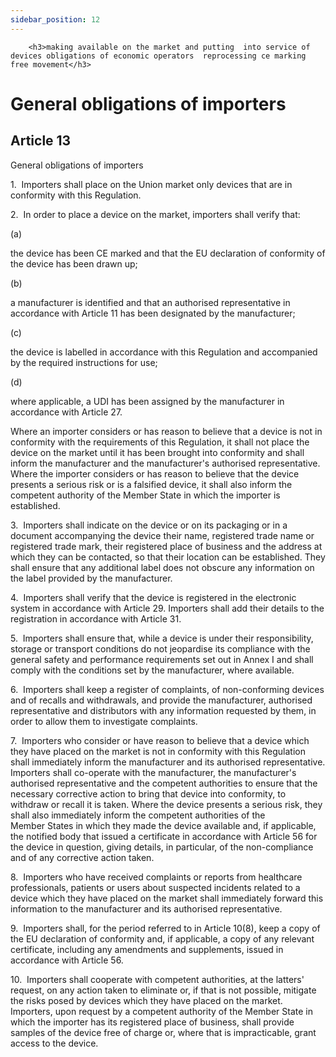 ```yaml
---
sidebar_position: 12
---
```

        <h3>making available on the market and putting  into service of devices obligations of economic operators  reprocessing ce marking free movement</h3>
<h1>General obligations of importers</h1>
<h2>Article 13</h2>
   <p class="stitle-article-norm">General obligations of importers</p>
   <p class="norm">1.&nbsp;&nbsp;Importers shall place on the Union market only devices that are in conformity with this Regulation.</p>
   <p class="norm">2.&nbsp;&nbsp;In order to place a device on the market, importers shall verify that:</p>
   <div class="grid-container grid-list">
      <div class="list grid-list-column-1">
         <span>(a)&nbsp;</span>
      </div>
      <div class="grid-list-column-2">
         <p class="norm">the device has been CE marked and that the EU declaration of conformity of the device has been drawn up;</p>
      </div>
   </div>
   <div class="grid-container grid-list">
      <div class="list grid-list-column-1">
         <span>(b)&nbsp;</span>
      </div>
      <div class="grid-list-column-2">
         <p class="norm">a manufacturer is identified and that an 
authorised representative in accordance with Article&nbsp;11 has been 
designated by the manufacturer;</p>
      </div>
   </div>
   <div class="grid-container grid-list">
      <div class="list grid-list-column-1">
         <span>(c)&nbsp;</span>
      </div>
      <div class="grid-list-column-2">
         <p class="norm">the device is labelled in accordance with this Regulation and accompanied by the required instructions for use;</p>
      </div>
   </div>
   <div class="grid-container grid-list">
      <div class="list grid-list-column-1">
         <span>(d)&nbsp;</span>
      </div>
      <div class="grid-list-column-2">
         <p class="norm">where applicable, a UDI has been assigned by the manufacturer in accordance with Article&nbsp;27.</p>
      </div>
   </div>
   <p class="norm">Where an importer considers or has reason to believe 
that a device is not in conformity with the requirements of this 
Regulation, it shall not place the device on the market until it has 
been brought into conformity and shall inform the manufacturer and the 
manufacturer's authorised representative. Where the importer considers 
or has reason to believe that the device presents a serious risk or is a
 falsified device, it shall also inform the competent authority of the 
Member&nbsp;State in which the importer is established.</p>
   <p class="norm">3.&nbsp;&nbsp;Importers shall indicate on the device 
or on its packaging or in a document accompanying the device their name,
 registered trade name or registered trade mark, their registered place 
of business and the address at which they can be contacted, so that 
their location can be established. They shall ensure that any additional
 label does not obscure any information on the label provided by the 
manufacturer.</p>
   <p class="norm">4.&nbsp;&nbsp;Importers shall verify that the device 
is registered in the electronic system in accordance with 
Article&nbsp;29. Importers shall add their details to the registration 
in accordance with Article&nbsp;31.</p>
   <p class="norm">5.&nbsp;&nbsp;Importers shall ensure that, while a 
device is under their responsibility, storage or transport conditions do
 not jeopardise its compliance with the general safety and performance 
requirements set out in Annex&nbsp;I and shall comply with the 
conditions set by the manufacturer, where available.</p>
   <p class="norm">6.&nbsp;&nbsp;Importers shall keep a register of 
complaints, of non-conforming devices and of recalls and withdrawals, 
and provide the manufacturer, authorised representative and distributors
 with any information requested by them, in order to allow them to 
investigate complaints.</p>
   <p class="norm">7.&nbsp;&nbsp;Importers who consider or have reason 
to believe that a device which they have placed on the market is not in 
conformity with this Regulation shall immediately inform the 
manufacturer and its authorised representative. Importers shall 
co-operate with the manufacturer, the manufacturer's authorised 
representative and the competent authorities to ensure that the 
necessary corrective action to bring that device into conformity, to 
withdraw or recall it is taken. Where the device presents a serious 
risk, they shall also immediately inform the competent authorities of 
the Member&nbsp;States in which they made the device available and, if 
applicable, the notified body that issued a certificate in accordance 
with Article&nbsp;56 for the device in question, giving details, in 
particular, of the non-compliance and of any corrective action taken.</p>
   <p class="norm">8.&nbsp;&nbsp;Importers who have received complaints 
or reports from healthcare professionals, patients or users about 
suspected incidents related to a device which they have placed on the 
market shall immediately forward this information to the manufacturer 
and its authorised representative.</p>
   <p class="norm">9.&nbsp;&nbsp;Importers shall, for the period 
referred to in Article&nbsp;10(8), keep a copy of the 
EU&nbsp;declaration of conformity and, if applicable, a copy of any 
relevant certificate, including any amendments and supplements, issued 
in accordance with Article&nbsp;56.</p>
   <p class="norm">10.&nbsp;&nbsp;Importers shall cooperate with 
competent authorities, at the latters' request, on any action taken to 
eliminate or, if that is not possible, mitigate the risks posed by 
devices which they have placed on the market. Importers, upon request by
 a competent authority of the Member&nbsp;State in which the importer 
has its registered place of business, shall provide samples of the 
device free of charge or, where that is impracticable, grant access to 
the device.</p>
